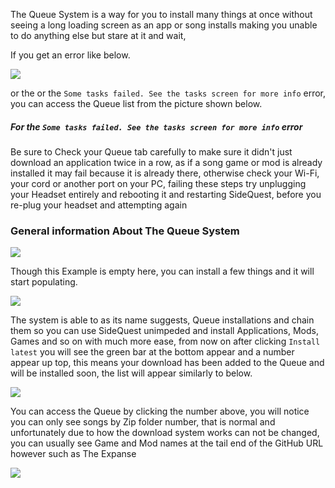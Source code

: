 The Queue System is a way for you to install many things at once without seeing a long loading screen as an app or song installs making you unable to do anything else but stare at it and wait,

If you get an error like below.

![](https://cdn.discordapp.com/attachments/608376262347587595/614606619606515727/Screenshot_48.png)

or the or the `Some tasks failed. See the tasks screen for more info` error,
you can access the Queue list from the picture shown below.

##### For the `Some tasks failed. See the tasks screen for more info` error
Be sure to Check your Queue tab carefully to make sure it didn't just download an application twice in a row, as if a song game or mod is already installed it may fail because it is already there, otherwise check your Wi-Fi, your cord or another port on your PC, failing these steps try unplugging your Headset entirely and rebooting it and restarting SideQuest, before you re-plug your headset and attempting again

### General information About The Queue System

![](https://cdn.discordapp.com/attachments/608376262347587595/610175016126119947/Screenshot_1182.png)

Though this Example is empty here, you can install a few things and it will start populating.

![](https://cdn.discordapp.com/attachments/608376262347587595/610179198690131980/Screenshot_1185.png)


The system is able to as its name suggests, Queue installations and chain them so you can use SideQuest unimpeded and install Applications, Mods, Games and so on with much more ease, from now on after clicking `Install latest` you will see the green bar at the bottom appear and a number appear up top, this means your download has been added to the Queue and will be installed soon, the list will appear similarly to below.

![](https://cdn.discordapp.com/attachments/608376262347587595/610174997079523338/Screenshot_1183.png)


You can access the Queue by clicking the number above, you will notice you can only see songs by Zip folder number, that is normal and unfortunately due to how the download system works can not be changed, you can usually see Game and Mod names at the tail end of the GitHub URL however such as The Expanse 


![](https://cdn.discordapp.com/attachments/608376262347587595/610175012351246354/Screenshot_1181.png)